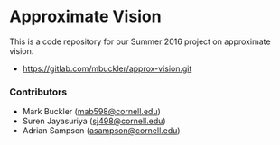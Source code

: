 
Approximate Vision
=============================================================

This is a code repository for our Summer 2016 project on
approximate vision.

 * https://gitlab.com/mbuckler/approx-vision.git

### Contributors 

 * Mark Buckler (mab598@cornell.edu)
 * Suren Jayasuriya (sj498@cornell.edu)
 * Adrian Sampson (asampson@cornell.edu)
